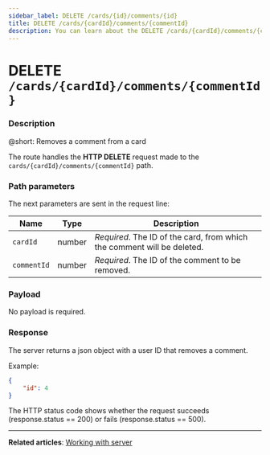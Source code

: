 ```yaml
---
sidebar_label: DELETE /cards/{id}/comments/{id}
title: DELETE /cards/{cardId}/comments/{commentId}
description: You can learn about the DELETE /cards/{cardId}/comments/{commentId} REST route in the documentation of the DHTMLX JavaScript Kanban library. Browse developer guides and API reference, try out code examples and live demos, and download a free 30-day evaluation version of DHTMLX Kanban.
---
```


# DELETE `/cards/{cardId}/comments/{commentId}`

### Description

@short: Removes a comment from a card

The route handles the **HTTP DELETE** request made to the `cards/{cardId}/comments/{commentId}` path.

### Path parameters

The next parameters are sent in the request line:

| Name        | Type        | Description |
| ----------- | ----------- | ----------- |
| `cardId`    |  number     | *Required*. The ID of the card, from which the comment will be deleted. |
| `commentId` |  number     | *Required*. The ID of the comment to be removed. |

### Payload

No payload is required.

### Response

The server returns a json object with a user ID that removes a comment.

Example:

~~~json
{
    "id": 4
}
~~~

The HTTP status code shows whether the request succeeds (response.status == 200) or fails (response.status == 500).

---

**Related articles**: [Working with server](guides/working_with_server.md)

